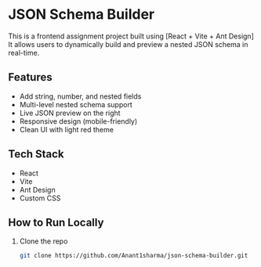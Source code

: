 # JSON Schema Builder 

This is a frontend assignment project built using [React + Vite + Ant Design]  
It allows users to dynamically build and preview a nested JSON schema in real-time.

## Features

- Add string, number, and nested fields
- Multi-level nested schema support
- Live JSON preview on the right
- Responsive design (mobile-friendly)
- Clean UI with light red theme

## Tech Stack

- React
- Vite
- Ant Design
- Custom CSS

##  How to Run Locally

1. Clone the repo  
   ```bash
   git clone https://github.com/Anant1sharma/json-schema-builder.git
